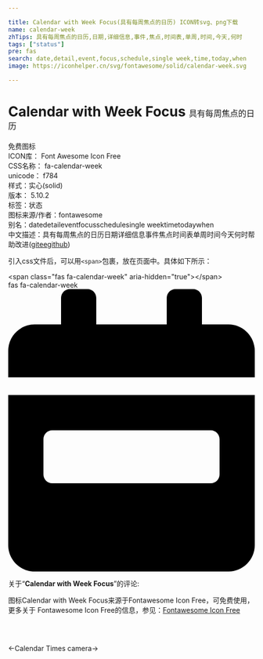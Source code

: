 ```yaml
---

title: Calendar with Week Focus(具有每周焦点的日历) ICON转svg、png下载
name: calendar-week
zhTips: 具有每周焦点的日历,日期,详细信息,事件,焦点,时间表,单周,时间,今天,何时
tags: ["status"]
pre: fas
search: date,detail,event,focus,schedule,single week,time,today,when
image: https://iconhelper.cn/svg/fontawesome/solid/calendar-week.svg

---
```


# Calendar with Week Focus  <small style="font-size: 60%;font-weight: 100">具有每周焦点的日历</small>


<div class="detail-page">
<p>
<span><span class="badge-success badge">免费图标</span> </span>
<br/>
<span>
ICON库：
<span class="badge-secondary badge">Font Awesome Icon Free</span> 
</span>
<br/>
<span>
CSS名称：
<span class="badge-secondary badge">fa-calendar-week</span> 
</span>
<br/>
<span>
unicode：
<span class="badge-secondary badge">f784</span> 
<copy-btn content='f784' btn-title=""></copy-btn>
<copy-btn :content='String.fromCodePoint(parseInt("f784", 16))' btn-title="复制U"></copy-btn>
</span><br/><span>样式：<span class="badge-light badge">实心(solid)</span></span>
<br/>
<span>
版本：
<span class="badge-secondary badge">5.10.2</span> 
</span><br/><span>标签：<span class="badge-light badge"><router-link to="/tags/status.html">状态</router-link></span></span>
<br/>
<span>图标来源/作者：<span class="badge-light badge">fontawesome</span></span> 
<br/>
<span>别名：<span class="badge-light badge">date</span><span class="badge-light badge">detail</span><span class="badge-light badge">event</span><span class="badge-light badge">focus</span><span class="badge-light badge">schedule</span><span class="badge-light badge">single week</span><span class="badge-light badge">time</span><span class="badge-light badge">today</span><span class="badge-light badge">when</span></span><br/><span class="zh-detail">中文描述：<span class="badge-primary badge">具有每周焦点的日历</span><span class="badge-primary badge">日期</span><span class="badge-primary badge">详细信息</span><span class="badge-primary badge">事件</span><span class="badge-primary badge">焦点</span><span class="badge-primary badge">时间表</span><span class="badge-primary badge">单周</span><span class="badge-primary badge">时间</span><span class="badge-primary badge">今天</span><span class="badge-primary badge">何时</span><span class="help-link"><span>帮助改进</span>(<a href="https://gitee.com/liuwave/icon-helper/edit/master/json/fontawesome/solid/calendar-week.json" target="_blank" rel="noopener noreferrer">gitee</a><a href="https://github.com/liuwave/icon-helper/edit/master/json/fontawesome/solid/calendar-week.json" target="_blank" rel="noopener noreferrer">github</a></span>)</span><br/>
</p>
</div>
<div class="alert alert-dark">
  <i class="fas fa-calendar-week fa-xs"></i>
  <i class="fas fa-calendar-week fa-sm"></i>
  <i class="fas fa-calendar-week fa-lg"></i>
  <i class="fas fa-calendar-week fa-2x"></i>
  <i class="fas fa-calendar-week fa-3x"></i>
  <i class="fas fa-calendar-week fa-5x"></i>
  <i class="fas fa-calendar-week fa-7x"></i>
</div>
<div>
  <p>引入css文件后，可以用<code>&lt;span&gt;</code>包裹，放在页面中。具体如下所示：    
  </p>
  <div class="alert alert-primary" style="font-size: 14px">
    &lt;span class="fas fa-calendar-week" aria-hidden="true"&gt;&lt;/span&gt;
    <copy-btn content='<span class="fas fa-calendar-week" aria-hidden="true"></span>'></copy-btn>
  </div>
  <div class="alert alert-secondary">
    <i class="fas fa-calendar-week"
    style="font-size: 24px"
    aria-hidden="true"></i> fas fa-calendar-week
    <copy-btn content="fas fa-calendar-week" btn-title="复制图标名称"></copy-btn>
  </div>
</div>
<div id="svg" class="svg-wrap">
<svg xmlns="http://www.w3.org/2000/svg" viewBox="0 0 448 512"><path d="M0 464c0 26.5 21.5 48 48 48h352c26.5 0 48-21.5 48-48V192H0v272zm64-192c0-8.8 7.2-16 16-16h288c8.8 0 16 7.2 16 16v64c0 8.8-7.2 16-16 16H80c-8.8 0-16-7.2-16-16v-64zM400 64h-48V16c0-8.8-7.2-16-16-16h-32c-8.8 0-16 7.2-16 16v48H160V16c0-8.8-7.2-16-16-16h-32c-8.8 0-16 7.2-16 16v48H48C21.5 64 0 85.5 0 112v48h448v-48c0-26.5-21.5-48-48-48z"/></svg>
</div>
<detail full-name='fa-calendar-week'></detail>
<div class="icon-detail__container">
<p>关于“<b>Calendar with Week Focus</b>”的评论:</p>
</div>
<Vssue title="关于“Calendar with Week Focus”的评论" />    
<div><p>图标Calendar with Week Focus来源于Fontawesome Icon Free，可免费使用，更多关于  Fontawesome Icon Free的信息，参见：<a target="_blank" href="https://iconhelper.cn/fontawesome.html">Fontawesome Icon Free</a>
</p></div>

<div style="padding:2rem 0 " class="page-nav"><p class="inner"><span class="prev">←<router-link to="/icon/regular/calendar-times.html">Calendar Times</router-link></span> <span class="next"><router-link to="/icon/solid/camera.html">camera</router-link>→</span></p></div>
